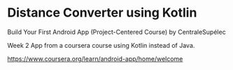 # Distance Converter using Kotlin

Build Your First Android App (Project-Centered Course)
by CentraleSupélec

Week 2 App from a coursera course using Kotlin instead of Java. 

https://www.coursera.org/learn/android-app/home/welcome
